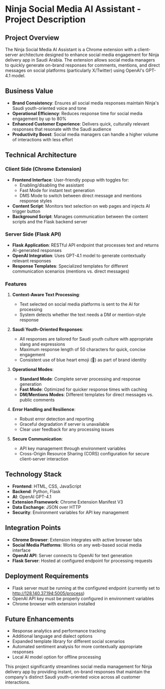 # Ninja Social Media AI Assistant - Project Description

## Project Overview
The Ninja Social Media AI Assistant is a Chrome extension with a client-server architecture designed to enhance social media engagement for Ninja delivery app in Saudi Arabia. The extension allows social media managers to quickly generate on-brand responses for comments, mentions, and direct messages on social platforms (particularly X/Twitter) using OpenAI's GPT-4.1 model.

## Business Value
- **Brand Consistency**: Ensures all social media responses maintain Ninja's Saudi youth-oriented voice and tone
- **Operational Efficiency**: Reduces response time for social media engagement by up to 80%
- **Enhanced Customer Experience**: Delivers quick, culturally relevant responses that resonate with the Saudi audience
- **Productivity Boost**: Social media managers can handle a higher volume of interactions with less effort

## Technical Architecture

### Client Side (Chrome Extension)
- **Frontend Interface**: User-friendly popup with toggles for:
  - Enabling/disabling the assistant
  - Fast Mode for instant text generation
  - DMS Mode to switch between direct message and mentions response styles
- **Content Script**: Monitors text selection on web pages and injects AI trigger button
- **Background Script**: Manages communication between the content scripts and the Flask backend server

### Server Side (Flask API)
- **Flask Application**: RESTful API endpoint that processes text and returns AI-generated responses
- **OpenAI Integration**: Uses GPT-4.1 model to generate contextually relevant responses
- **Response Templates**: Specialized templates for different communication scenarios (mentions vs. direct messages)

### Features
1. **Context-Aware Text Processing**: 
   - Text selected on social media platforms is sent to the AI for processing
   - System detects whether the text needs a DM or mention-style response

2. **Saudi Youth-Oriented Responses**: 
   - All responses are tailored for Saudi youth culture with appropriate slang and expressions
   - Maximum response length of 50 characters for quick, concise engagement
   - Consistent use of blue heart emoji (🩵) as part of brand identity

3. **Operational Modes**:
   - **Standard Mode**: Complete server processing and response generation
   - **Fast Mode**: Optimized for quicker response times with caching
   - **DM/Mentions Modes**: Different templates for direct messages vs. public comments

4. **Error Handling and Resilience**:
   - Robust error detection and reporting
   - Graceful degradation if server is unavailable
   - Clear user feedback for any processing issues

5. **Secure Communication**:
   - API key management through environment variables
   - Cross-Origin Resource Sharing (CORS) configuration for secure client-server interaction

## Technology Stack
- **Frontend**: HTML, CSS, JavaScript
- **Backend**: Python, Flask
- **AI**: OpenAI GPT-4.1
- **Extension Framework**: Chrome Extension Manifest V3
- **Data Exchange**: JSON over HTTP
- **Security**: Environment variables for API key management

## Integration Points
- **Chrome Browser**: Extension integrates with active browser tabs
- **Social Media Platforms**: Works on any web-based social media interface
- **OpenAI API**: Server connects to OpenAI for text generation
- **Flask Server**: Hosted at configured endpoint for processing requests

## Deployment Requirements
- Flask server must be running at the configured endpoint (currently set to http://128.140.37.194:5005/process)
- OpenAI API key must be properly configured in environment variables
- Chrome browser with extension installed

## Future Enhancements
- Response analytics and performance tracking
- Additional language and dialect options
- Expanded template library for different social scenarios
- Automated sentiment analysis for more contextually appropriate responses
- Local AI model option for offline processing

This project significantly streamlines social media management for Ninja delivery app by providing instant, on-brand responses that maintain the company's distinct Saudi youth-oriented voice across all customer interactions.